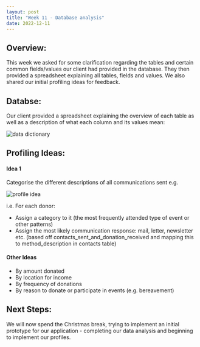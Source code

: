 ```yaml
---
layout: post
title: "Week 11 - Database analysis"
date: 2022-12-11
---
```


## Overview:

This week we asked for some clarification regarding the tables and certain common fields/values our client had provided in the database. They then provided a spreadsheet explaining all tables, fields and values. We also shared our initial profiling ideas for feedback.

## Databse:

Our client provided a spreadsheet explaining the overview of each table as well as a description of what each column and its values mean:

![data dictionary](/Development-Blog/assets/Blog8/data.png)

## Profiling Ideas:

#### Idea 1

Categorise the different descriptions of all communications sent e.g.

![profile idea](/Development-Blog/assets/Blog8/profile.png)

i.e. For each donor:

- Assign a category to it (the most frequently attended type of event or other patterns)
- Assign the most likely communication response: mail, letter, newsletter etc. (based off contacts_sent_and_donation_received and mapping this to method_description in contacts table)

#### Other Ideas

- By amount donated
- By location for income
- By frequency of donations
- By reason to donate or participate in events (e.g. bereavement)

## Next Steps:

We will now spend the Christmas break, trying to implement an initial prototype for our application - completing our data analysis and beginning to implement our profiles.
